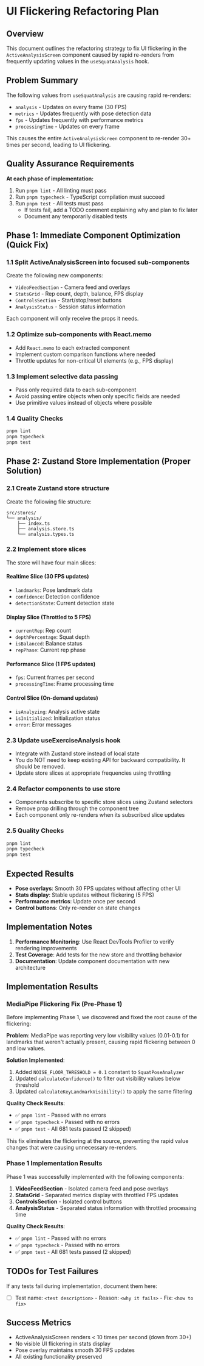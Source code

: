 # UI Flickering Refactoring Plan

## Overview

This document outlines the refactoring strategy to fix UI flickering in the `ActiveAnalysisScreen` component caused by rapid re-renders from frequently updating values in the `useSquatAnalysis` hook.

## Problem Summary

The following values from `useSquatAnalysis` are causing rapid re-renders:

- `analysis` - Updates on every frame (30 FPS)
- `metrics` - Updates frequently with pose detection data
- `fps` - Updates frequently with performance metrics
- `processingTime` - Updates on every frame

This causes the entire `ActiveAnalysisScreen` component to re-render 30+ times per second, leading to UI flickering.

## Quality Assurance Requirements

**At each phase of implementation:**

1. Run `pnpm lint` - All linting must pass
2. Run `pnpm typecheck` - TypeScript compilation must succeed
3. Run `pnpm test` - All tests must pass
   - If tests fail, add a TODO comment explaining why and plan to fix later
   - Document any temporarily disabled tests

## Phase 1: Immediate Component Optimization (Quick Fix)

### 1.1 Split ActiveAnalysisScreen into focused sub-components

Create the following new components:

- `VideoFeedSection` - Camera feed and overlays
- `StatsGrid` - Rep count, depth, balance, FPS display
- `ControlsSection` - Start/stop/reset buttons
- `AnalysisStatus` - Session status information

Each component will only receive the props it needs.

### 1.2 Optimize sub-components with React.memo

- Add `React.memo` to each extracted component
- Implement custom comparison functions where needed
- Throttle updates for non-critical UI elements (e.g., FPS display)

### 1.3 Implement selective data passing

- Pass only required data to each sub-component
- Avoid passing entire objects when only specific fields are needed
- Use primitive values instead of objects where possible

### 1.4 Quality Checks

```bash
pnpm lint
pnpm typecheck
pnpm test
```

## Phase 2: Zustand Store Implementation (Proper Solution)

### 2.1 Create Zustand store structure

Create the following file structure:

```
src/stores/
└── analysis/
    ├── index.ts
    ├── analysis.store.ts
    └── analysis.types.ts
```

### 2.2 Implement store slices

The store will have four main slices:

#### Realtime Slice (30 FPS updates)

- `landmarks`: Pose landmark data
- `confidence`: Detection confidence
- `detectionState`: Current detection state

#### Display Slice (Throttled to 5 FPS)

- `currentRep`: Rep count
- `depthPercentage`: Squat depth
- `isBalanced`: Balance status
- `repPhase`: Current rep phase

#### Performance Slice (1 FPS updates)

- `fps`: Current frames per second
- `processingTime`: Frame processing time

#### Control Slice (On-demand updates)

- `isAnalyzing`: Analysis active state
- `isInitialized`: Initialization status
- `error`: Error messages

### 2.3 Update useExerciseAnalysis hook

- Integrate with Zustand store instead of local state
- You do NOT need to keep existing API for backward compatibility. It should be removed.
- Update store slices at appropriate frequencies using throttling

### 2.4 Refactor components to use store

- Components subscribe to specific store slices using Zustand selectors
- Remove prop drilling through the component tree
- Each component only re-renders when its subscribed slice updates

### 2.5 Quality Checks

```bash
pnpm lint
pnpm typecheck
pnpm test
```

## Expected Results

- **Pose overlays**: Smooth 30 FPS updates without affecting other UI
- **Stats display**: Stable updates without flickering (5 FPS)
- **Performance metrics**: Update once per second
- **Control buttons**: Only re-render on state changes

## Implementation Notes

1. **Performance Monitoring**: Use React DevTools Profiler to verify rendering improvements
2. **Test Coverage**: Add tests for the new store and throttling behavior
3. **Documentation**: Update component documentation with new architecture

## Implementation Results

### MediaPipe Flickering Fix (Pre-Phase 1)

Before implementing Phase 1, we discovered and fixed the root cause of the flickering:

**Problem**: MediaPipe was reporting very low visibility values (0.01-0.1) for landmarks that weren't actually present, causing rapid flickering between 0 and low values.

**Solution Implemented**:

1. Added `NOISE_FLOOR_THRESHOLD = 0.1` constant to `SquatPoseAnalyzer`
2. Updated `calculateConfidence()` to filter out visibility values below threshold
3. Updated `calculateKeyLandmarkVisibility()` to apply the same filtering

**Quality Check Results**:

- ✅ `pnpm lint` - Passed with no errors
- ✅ `pnpm typecheck` - Passed with no errors
- ✅ `pnpm test` - All 681 tests passed (2 skipped)

This fix eliminates the flickering at the source, preventing the rapid value changes that were causing unnecessary re-renders.

### Phase 1 Implementation Results

Phase 1 was successfully implemented with the following components:

1. **VideoFeedSection** - Isolated camera feed and pose overlays
2. **StatsGrid** - Separated metrics display with throttled FPS updates
3. **ControlsSection** - Isolated control buttons
4. **AnalysisStatus** - Separated status information with throttled processing time

**Quality Check Results**:

- ✅ `pnpm lint` - Passed with no errors
- ✅ `pnpm typecheck` - Passed with no errors
- ✅ `pnpm test` - All 681 tests passed (2 skipped)

## TODOs for Test Failures

If any tests fail during implementation, document them here:

- [ ] Test name: `<test description>` - Reason: `<why it fails>` - Fix: `<how to fix>`

## Success Metrics

- ActiveAnalysisScreen renders < 10 times per second (down from 30+)
- No visible UI flickering in stats display
- Pose overlay maintains smooth 30 FPS updates
- All existing functionality preserved
